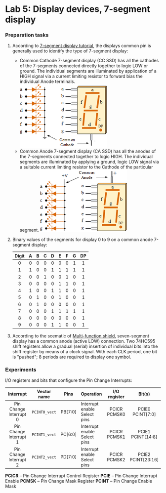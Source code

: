 # Lab 5: Display devices, 7-segment display

### Preparation tasks

1. According to [7-segment display tutorial](https://www.electronics-tutorials.ws/blog/7-segment-display-tutorial.html), the displays common pin is generally used to identify the type of 7-segment display:
   * Common Cathode 7-segment display (CC SSD) has all the cathodes of the 7-segments connected directly together to logic LOW or ground. The individual segments are illuminated by application of a HIGH signal via a current limiting resistor to forward bias the individual Anode terminals.
  ![Common Cathode 7-segment display](Images/cc_ssd.gif)
   * Common Anode 7-segment display (CA SSD) has all the anodes of the 7-segments connected together to logic HIGH. The individual segments are illuminated by applying a ground, logic LOW signal via a suitable current limiting resistor to the Cathode of the particular segment.
 ![Common Anode 7-segment display](Images/ca_ssd.gif)

2. Binary values of the segments for display 0 to 9 on a common anode 7-segment display:

   | **Digit** | **A** | **B** | **C** | **D** | **E** | **F** | **G** | **DP** |
   | :-: | :-: | :-: | :-: | :-: | :-: | :-: | :-: | :-: |
   | 0 | 0 | 0 | 0 | 0 | 0 | 0 | 1 | 1 |
   | 1 | 1 | 0 | 0 | 1 | 1 | 1 | 1 | 1 |
   | 2 | 0 | 0 | 1 | 0 | 0 | 1 | 0 | 1 |
   | 3 | 0 | 0 | 0 | 0 | 1 | 1 | 0 | 1 |
   | 4 | 1 | 0 | 0 | 1 | 1 | 0 | 0 | 1 |
   | 5 | 0 | 1 | 0 | 0 | 1 | 0 | 0 | 1 |
   | 6 | 0 | 1 | 0 | 0 | 0 | 0 | 0 | 1 |
   | 7 | 0 | 0 | 0 | 1 | 1 | 1 | 1 | 1 |
   | 8 | 0 | 0 | 0 | 0 | 0 | 0 | 0 | 1 |
   | 9 | 0 | 0 | 0 | 1 | 1 | 0 | 0 | 1 |

3. According to the scematic of [Multi-function shield](../../Docs/arduino_shield.pdf), seven-segment display has a common anode (active LOW) connection.
Two 74HC595 shift registers allow a gradual (serial) insertion of individual bits into the shift register by means of a clock signal. With each CLK period, one bit is "pushed"; 8 periods are required to display one symbol.

### Experiments

 I/O registers and bits that configure the Pin Change Interrupts:

 | **Interrupt** | **Vector name** | **Pins** | **Operation** | **I/O register** | **Bit(s)** |
| :-: | :-: | :-: | :-- | :-: | :-: |
| Pin Change Interrupt 0 | `PCINT0_vect` | PB[7:0] | Interrupt enable<br>Select pins | PCICR<br>PCMSK0 | PCIE0<br>PCINT[7:0] |
| Pin Change Interrupt 1 | `PCINT1_vect`| PC[6:0] | Interrupt enable<br>Select pins | PCICR<br>PCMSK1 | PCIE1<br>PCINT[14:8] |
| Pin Change Interrupt 2 | `PCINT2_vect`| PD[7:0] | Interrupt enable<br>Select pins | PCICR<br>PCMSK2 | PCIE2<br>PCINT[23:16] |

**PCICR** – Pin Change Interrupt Control Register
**PCIE** – Pin Change Interrupt Enable
**PCMSK** – Pin Change Mask Register
**PCINT** – Pin Change Enable Mask